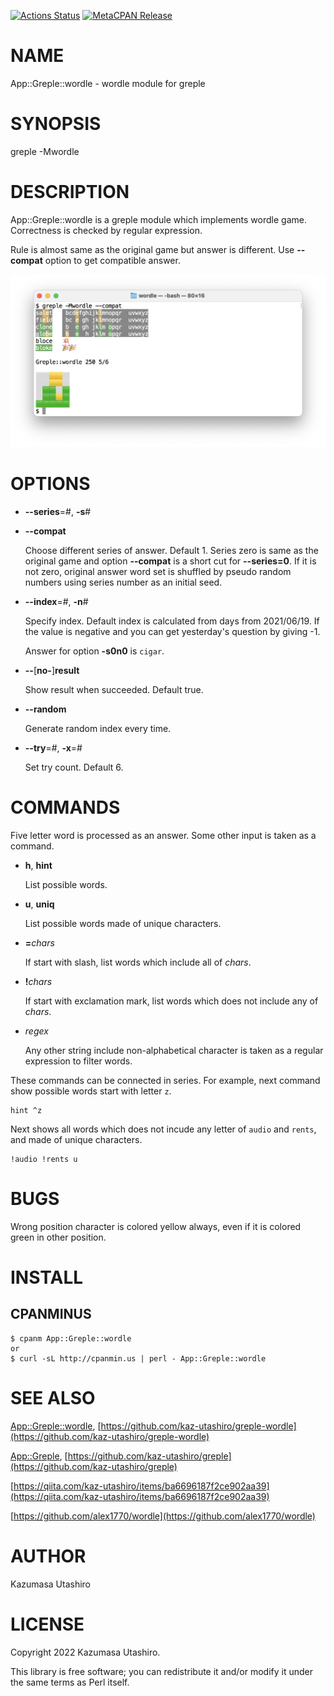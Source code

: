 [![Actions Status](https://github.com/kaz-utashiro/greple-wordle/workflows/test/badge.svg)](https://github.com/kaz-utashiro/greple-wordle/actions) [![MetaCPAN Release](https://badge.fury.io/pl/App-Greple-wordle.svg)](https://metacpan.org/release/App-Greple-wordle)
# NAME

App::Greple::wordle - wordle module for greple

# SYNOPSIS

greple -Mwordle

# DESCRIPTION

App::Greple::wordle is a greple module which implements wordle game.
Correctness is checked by regular expression.

Rule is almost same as the original game but answer is different.  Use
**--compat** option to get compatible answer.

<div>
    <p><img width="750" src="https://raw.githubusercontent.com/kaz-utashiro/greple-wordle/main/images/screen-5.png">
</div>

# OPTIONS

- **--series**=#,  **-s**#
- **--compat**

    Choose different series of answer.  Default 1.  Series zero is same as
    the original game and option **--compat** is a short cut for
    **--series=0**.  If it is not zero, original answer word set is
    shuffled by pseudo random numbers using series number as an initial
    seed.

- **--index**=#, **-n**#

    Specify index. Default index is calculated from days from 2021/06/19.
    If the value is negative and you can get yesterday's question by
    giving -1.

    Answer for option **-s0n0** is `cigar`.

- **--**\[**no-**\]**result**

    Show result when succeeded.  Default true.

- **--random**

    Generate random index every time.

- **--try**=#, **-x**=#

    Set try count.  Default 6.

# COMMANDS

Five letter word is processed as an answer.  Some other input is taken
as a command.

- **h**, **hint**

    List possible words.

- **u**, **uniq**

    List possible words made of unique characters.

- **=**_chars_

    If start with slash, list words which include all of _chars_.

- **!**_chars_

    If start with exclamation mark, list words which does not include any
    of _chars_.

- _regex_

    Any other string include non-alphabetical character is taken as a
    regular expression to filter words.

These commands can be connected in series.  For example, next command
show possible words start with letter `z`.

    hint ^z

Next shows all words which does not incude any letter of `audio` and
`rents`, and made of unique characters.

    !audio !rents u

# BUGS

Wrong position character is colored yellow always, even if it is
colored green in other position.

# INSTALL

## CPANMINUS

    $ cpanm App::Greple::wordle
    or
    $ curl -sL http://cpanmin.us | perl - App::Greple::wordle

# SEE ALSO

[App::Greple::wordle](https://metacpan.org/pod/App%3A%3AGreple%3A%3Awordle), [https://github.com/kaz-utashiro/greple-wordle](https://github.com/kaz-utashiro/greple-wordle)

[App::Greple](https://metacpan.org/pod/App%3A%3AGreple), [https://github.com/kaz-utashiro/greple](https://github.com/kaz-utashiro/greple)

[https://qiita.com/kaz-utashiro/items/ba6696187f2ce902aa39](https://qiita.com/kaz-utashiro/items/ba6696187f2ce902aa39)

[https://github.com/alex1770/wordle](https://github.com/alex1770/wordle)

# AUTHOR

Kazumasa Utashiro

# LICENSE

Copyright 2022 Kazumasa Utashiro.

This library is free software; you can redistribute it and/or modify
it under the same terms as Perl itself.
